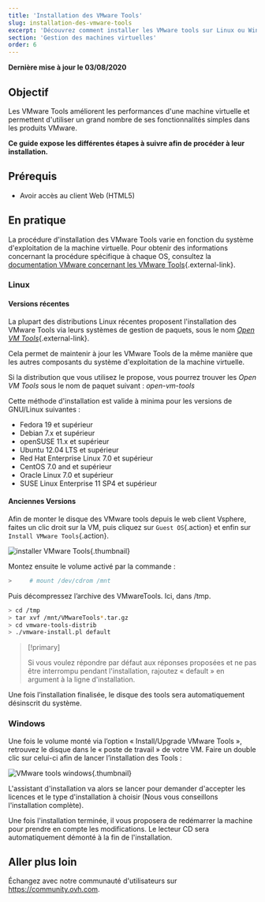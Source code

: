 ```yaml
---
title: 'Installation des VMware Tools'
slug: installation-des-vmware-tools
excerpt: 'Découvrez comment installer les VMware tools sur Linux ou Windows'
section: 'Gestion des machines virtuelles'
order: 6
---
```


**Dernière mise à jour le 03/08/2020**

## Objectif

Les VMware Tools améliorent les performances d'une machine virtuelle et permettent d'utiliser un grand nombre de ses fonctionnalités simples dans les produits VMware.

**Ce guide expose les différentes étapes à suivre afin de procéder à leur installation.**

## Prérequis

- Avoir accès au client Web (HTML5)

## En pratique

La procédure d'installation des VMware Tools varie en fonction du système d'exploitation de la machine virtuelle. Pour obtenir des informations concernant la procédure spécifique à chaque OS, consultez la [documentation VMware concernant les VMware Tools](https://kb.vmware.com/s/article/1014294){.external-link}.

### Linux

#### Versions récentes

La plupart des distributions Linux récentes proposent l'installation des VMware Tools via leurs systèmes de gestion de paquets, sous le nom [*Open VM Tools*](https://kb.vmware.com/s/article/2073803){.external-link}.

Cela permet de maintenir à jour les VMware Tools de la même manière que les autres composants du système d'exploitation de la machine virtuelle. 

Si la distribution que vous utilisez le propose, vous pourrez trouver les *Open VM Tools* sous le nom de paquet suivant : *open-vm-tools*


Cette méthode d'installation est valide à minima pour les versions de GNU/Linux suivantes :

- Fedora 19 et supérieur
- Debian 7.x et supérieur
- openSUSE 11.x et supérieur
- Ubuntu 12.04 LTS et supérieur
- Red Hat Enterprise Linux 7.0 et supérieur
- CentOS 7.0 and et supérieur
- Oracle Linux 7.0 et supérieur
- SUSE Linux Enterprise 11 SP4 et supérieur


#### Anciennes Versions

Afin de monter le disque des VMware tools depuis le web client Vsphere, faites un clic droit sur la VM, puis cliquez sur `Guest OS`{.action} et enfin sur `Install VMware Tools`{.action}. 

![installer VMware Tools](images/tools.png){.thumbnail}

Montez ensuite le volume activé par la commande :

```sh
>     # mount /dev/cdrom /mnt
```

Puis décompressez l’archive des VMwareTools. Ici, dans /tmp.

```sh
> cd /tmp 
> tar xvf /mnt/VMwareTools*.tar.gz
> cd vmware-tools-distrib
> ./vmware-install.pl default
```

> [!primary]
>
> Si vous voulez répondre par défaut aux réponses proposées et ne pas être interrompu pendant l'installation, rajoutez « default » en argument à la ligne d'installation.
> 

Une fois l’installation finalisée, le disque des tools sera automatiquement désinscrit du système.

### Windows

Une fois le volume monté via l’option « Install/Upgrade VMware Tools », retrouvez le disque dans le « poste de travail » de votre VM. Faire un double clic sur celui-ci afin de lancer l’installation des Tools :

![VMware tools windows](images/windows.jpg){.thumbnail}

L'assistant d'installation va alors se lancer pour demander d'accepter les licences et le type d'installation à choisir (Nous vous conseillons l'installation complète).

Une fois l'installation terminée, il vous proposera de redémarrer la machine pour prendre en compte les modifications. Le lecteur CD sera automatiquement démonté à la fin de l'installation.

## Aller plus loin

Échangez avec notre communauté d'utilisateurs sur <https://community.ovh.com>.
